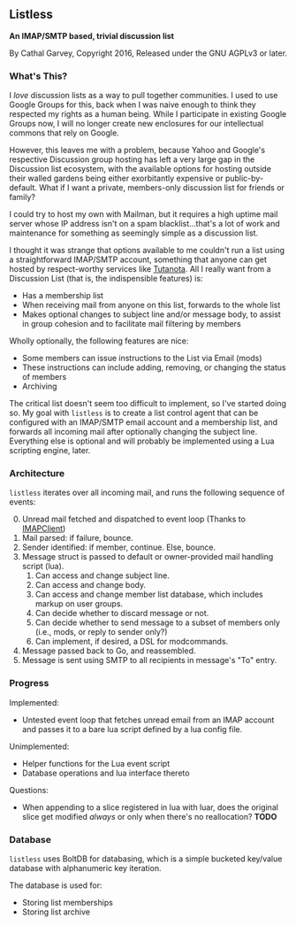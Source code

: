 ## Listless
**An IMAP/SMTP based, trivial discussion list**

By Cathal Garvey, Copyright 2016, Released under the GNU AGPLv3 or later.

### What's This?
I *love* discussion lists as a way to pull together communities. I used to use
Google Groups for this, back when I was naive enough to think they respected my
rights as a human being. While I participate in existing Google Groups now, I
will no longer create new enclosures for our intellectual commons that rely on
Google.

However, this leaves me with a problem, because Yahoo and Google's respective
Discussion group hosting has left a very large gap in the Discussion list
ecosystem, with the available options for hosting outside their walled gardens
being either exorbitantly expensive or public-by-default. What if I want a
private, members-only discussion list for friends or family?

I could try to host my own with Mailman, but it requires a high uptime mail server
whose IP address isn't on a spam blacklist...that's a lot of work and maintenance
for something as seemingly simple as a discussion list.

I thought it was strange that options available to me couldn't run a list using
a straightforward IMAP/SMTP account, something that anyone can get hosted by
respect-worthy services like [Tutanota](). All I really want from a Discussion
List (that is, the indispensible features) is:

* Has a membership list
* When receiving mail from anyone on this list, forwards to the whole list
* Makes optional changes to subject line and/or message body, to assist in
  group cohesion and to facilitate mail filtering by members

Wholly optionally, the following features are nice:

* Some members can issue instructions to the List via Email (mods)
* These instructions can include adding, removing, or changing the status of
  members
* Archiving

The critical list doesn't seem too difficult to implement, so I've started doing
so. My goal with `listless` is to create a list control agent that can be configured
with an IMAP/SMTP email account and a membership list, and forwards all incoming
mail after optionally changing the subject line. Everything else is optional and
will probably be implemented using a Lua scripting engine, later.

### Architecture
`listless` iterates over all incoming mail, and runs the following sequence of
events:

0. Unread mail fetched and dispatched to event loop (Thanks to [IMAPClient](github.com/tgulacsi/imapclient))
1. Mail parsed: if failure, bounce.
2. Sender identified: if member, continue. Else, bounce.
3. Message struct is passed to default or owner-provided mail handling script (lua).
    1. Can access and change subject line.
    2. Can access and change body.
    3. Can access and change member list database, which includes markup on user groups.
    4. Can decide whether to discard message or not.
    5. Can decide whether to send message to a subset of members only (i.e., mods, or reply to sender only?)
    6. Can implement, if desired, a DSL for modcommands.
4. Message passed back to Go, and reassembled.
5. Message is sent using SMTP to all recipients in message's "To" entry.

### Progress
Implemented:

* Untested event loop that fetches unread email from an IMAP account and passes it
  to a bare lua script defined by a lua config file.

Unimplemented:

* Helper functions for the Lua event script
* Database operations and lua interface thereto

Questions:

* When appending to a slice registered in lua with luar, does the original slice
  get modified *always* or only when there's no reallocation? **TODO**

### Database
`listless` uses BoltDB for databasing, which is a simple bucketed key/value
database with alphanumeric key iteration.

The database is used for:

* Storing list memberships
* Storing list archive
